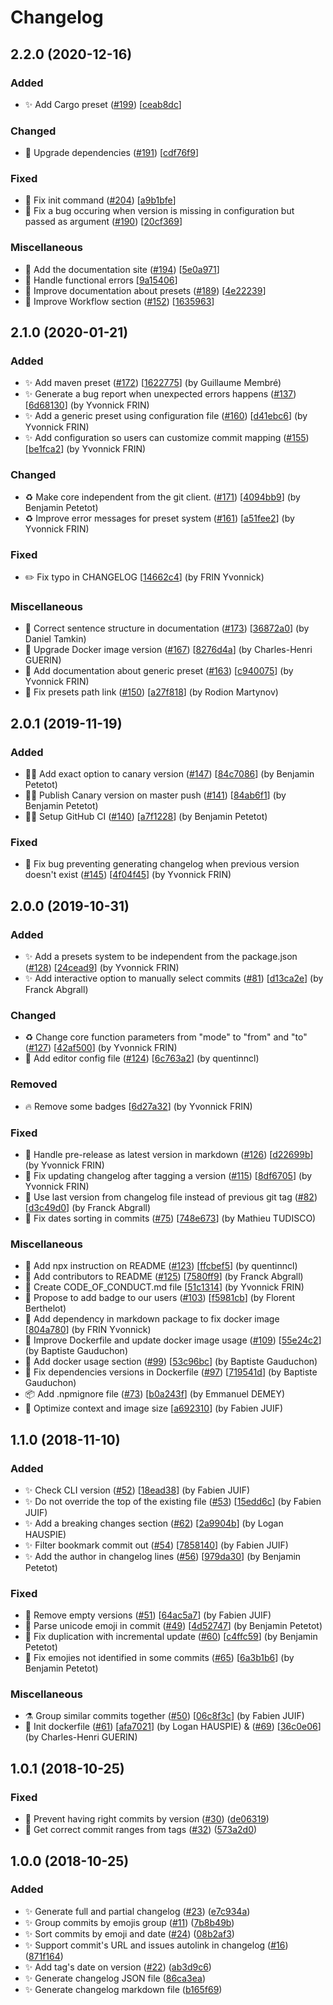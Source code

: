 # Changelog

<a name="2.2.0"></a>
## 2.2.0 (2020-12-16)

### Added

- ✨ Add Cargo preset ([#199](https://github.com/frinyvonnick/gitmoji-changelog/issues/199)) [[ceab8dc](https://github.com/frinyvonnick/gitmoji-changelog/commit/ceab8dcd86b3fbb1c91134bfad844a16f6f0f609)]

### Changed

- 📌 Upgrade dependencies ([#191](https://github.com/frinyvonnick/gitmoji-changelog/issues/191)) [[cdf76f9](https://github.com/frinyvonnick/gitmoji-changelog/commit/cdf76f9a5f12a11703216de203f99a144436cfe9)]

### Fixed

- 🐛 Fix init command ([#204](https://github.com/frinyvonnick/gitmoji-changelog/issues/204)) [[a9b1bfe](https://github.com/frinyvonnick/gitmoji-changelog/commit/a9b1bfe1642218de7005c8e6870e8a5cad31a4aa)]
- 🐛 Fix a bug occuring when version is missing in configuration but passed as argument ([#190](https://github.com/frinyvonnick/gitmoji-changelog/issues/190)) [[20cf369](https://github.com/frinyvonnick/gitmoji-changelog/commit/20cf3690dd0acd0712f3068368c80ade1422cd5b)]

### Miscellaneous

- 📝 Add the documentation site ([#194](https://github.com/frinyvonnick/gitmoji-changelog/issues/194)) [[5e0a971](https://github.com/frinyvonnick/gitmoji-changelog/commit/5e0a971775a7c986b11c7ee4fe9404ac4a2472cd)]
- 🥅 Handle functional errors [[9a15406](https://github.com/frinyvonnick/gitmoji-changelog/commit/9a154061439a0e1e253e15b20ee5df6ae4b5388a)]
- 📝 Improve documentation about presets ([#189](https://github.com/frinyvonnick/gitmoji-changelog/issues/189)) [[4e22239](https://github.com/frinyvonnick/gitmoji-changelog/commit/4e22239bd96e4b60eb966297e2e67e2070b03ea0)]
- 📝 Improve Workflow section ([#152](https://github.com/frinyvonnick/gitmoji-changelog/issues/152)) [[1635963](https://github.com/frinyvonnick/gitmoji-changelog/commit/1635963b25fb6b611a563b918c5d78a5e11a3c16)]


<a name="2.1.0"></a>
## 2.1.0 (2020-01-21)

### Added

- ✨ Add maven preset ([#172](https://github.com/frinyvonnick/gitmoji-changelog/issues/172)) [[1622775](https://github.com/frinyvonnick/gitmoji-changelog/commit/16227751f3c3a60192d6c277434ec85ab2d13b4f)] (by Guillaume Membré)
- ✨ Generate a bug report when unexpected errors happens ([#137](https://github.com/frinyvonnick/gitmoji-changelog/issues/137)) [[6d68130](https://github.com/frinyvonnick/gitmoji-changelog/commit/6d6813032b735cb4832fd9020ee59527391e41b6)] (by Yvonnick FRIN)
- ✨ Add a generic preset using configuration file ([#160](https://github.com/frinyvonnick/gitmoji-changelog/issues/160)) [[d41ebc6](https://github.com/frinyvonnick/gitmoji-changelog/commit/d41ebc64bb2ce8b11b4ba4e2f11540a0c48b815f)] (by Yvonnick FRIN)
- ✨ Add configuration so users can customize commit mapping ([#155](https://github.com/frinyvonnick/gitmoji-changelog/issues/155)) [[be1fca2](https://github.com/frinyvonnick/gitmoji-changelog/commit/be1fca23df30c201956ca488c3bfa7b33a9c4381)] (by Yvonnick FRIN)

### Changed

- ♻️ Make core independent from the git client. ([#171](https://github.com/frinyvonnick/gitmoji-changelog/issues/171)) [[4094bb9](https://github.com/frinyvonnick/gitmoji-changelog/commit/4094bb9abe01a731b0c20e0dcd006c8e08a66dc6)] (by Benjamin Petetot)
- ♻️ Improve error messages for preset system ([#161](https://github.com/frinyvonnick/gitmoji-changelog/issues/161)) [[a51fee2](https://github.com/frinyvonnick/gitmoji-changelog/commit/a51fee25c633946b6aea9fe31f928e5e415a5171)] (by Yvonnick FRIN)

### Fixed

- ✏️ Fix typo in CHANGELOG [[14662c4](https://github.com/frinyvonnick/gitmoji-changelog/commit/14662c46cc5fb9ad14f9f7350d01a7c00c1e972c)] (by FRIN Yvonnick)

### Miscellaneous

- 📝 Correct sentence structure in documentation ([#173](https://github.com/frinyvonnick/gitmoji-changelog/issues/173)) [[36872a0](https://github.com/frinyvonnick/gitmoji-changelog/commit/36872a0fa8d02b264cab0d629869cb6538c126cb)] (by Daniel Tamkin)
- 🐳 Upgrade Docker image version ([#167](https://github.com/frinyvonnick/gitmoji-changelog/issues/167)) [[8276d4a](https://github.com/frinyvonnick/gitmoji-changelog/commit/8276d4a9f8c67b6597116ba3a6472d44cdb29508)] (by Charles-Henri GUERIN)
- 📝 Add documentation about generic preset ([#163](https://github.com/frinyvonnick/gitmoji-changelog/issues/163)) [[c940075](https://github.com/frinyvonnick/gitmoji-changelog/commit/c940075565d89c72c5d0114bc88e00133145f8be)] (by Yvonnick FRIN)
- 📝 Fix presets path link ([#150](https://github.com/frinyvonnick/gitmoji-changelog/issues/150)) [[a27f818](https://github.com/frinyvonnick/gitmoji-changelog/commit/a27f8180ddc8f2a8280eb8b72acc8999ff66250d)] (by Rodion Martynov)


<a name="2.0.1"></a>
## 2.0.1 (2019-11-19)

### Added

- 👷‍♂️ Add exact option to canary version ([#147](https://github.com/frinyvonnick/gitmoji-changelog/issues/147)) [[84c7086](https://github.com/frinyvonnick/gitmoji-changelog/commit/84c7086b94190d9259749262e997be8617e10345)] (by Benjamin Petetot)
- 👷‍♂️ Publish Canary version on master push ([#141](https://github.com/frinyvonnick/gitmoji-changelog/issues/141)) [[84ab6f1](https://github.com/frinyvonnick/gitmoji-changelog/commit/84ab6f17a40831ca780f3ce60420ac3268624918)] (by Benjamin Petetot)
- 👷‍♂️ Setup GitHub CI ([#140](https://github.com/frinyvonnick/gitmoji-changelog/issues/140)) [[a7f1228](https://github.com/frinyvonnick/gitmoji-changelog/commit/a7f1228ed313bbd507686e6cdcac5d9a5a8be46b)] (by Benjamin Petetot)

### Fixed

- 🐛 Fix bug preventing generating changelog when previous version doesn&#x27;t exist ([#145](https://github.com/frinyvonnick/gitmoji-changelog/issues/145)) [[4f04f45](https://github.com/frinyvonnick/gitmoji-changelog/commit/4f04f453af9c3fd82b388b082aa59b9a6f1d5374)] (by Yvonnick FRIN)

<a name="2.0.0"></a>
## 2.0.0 (2019-10-31)

### Added

- ✨ Add a presets system to be independent from the package.json ([#128](https://github.com/frinyvonnick/gitmoji-changelog/issues/128)) [[24cead9](https://github.com/frinyvonnick/gitmoji-changelog/commit/24cead964ef3e9c1b5b7df9d53bfe357298a9191)] (by Yvonnick FRIN)
- ✨ Add interactive option to manually select commits ([#81](https://github.com/frinyvonnick/gitmoji-changelog/issues/81)) [[d13ca2e](https://github.com/frinyvonnick/gitmoji-changelog/commit/d13ca2e1c77c3cd9694cde926442c303adb47fa3)] (by Franck Abgrall)

### Changed

- ♻️ Change core function parameters from &quot;mode&quot; to &quot;from&quot; and &quot;to&quot; ([#127](https://github.com/frinyvonnick/gitmoji-changelog/issues/127)) [[42af500](https://github.com/frinyvonnick/gitmoji-changelog/commit/42af500df1b9b9d738bf9d47674537b50dd90870)] (by Yvonnick FRIN)
- 🔧 Add editor config file ([#124](https://github.com/frinyvonnick/gitmoji-changelog/issues/124)) [[6c763a2](https://github.com/frinyvonnick/gitmoji-changelog/commit/6c763a2be93908232ffda7ca9d88499d38809c99)] (by quentinncl)

### Removed

- 🔥 Remove some badges [[6d27a32](https://github.com/frinyvonnick/gitmoji-changelog/commit/6d27a32b900a1d1462f39a92d09b5ab1407be25b)] (by Yvonnick FRIN)

### Fixed

- 🐛 Handle pre-release as latest version in markdown ([#126](https://github.com/frinyvonnick/gitmoji-changelog/issues/126)) [[d22699b](https://github.com/frinyvonnick/gitmoji-changelog/commit/d22699b6226cb03f634b22f65f0f825f980dc666)] (by Yvonnick FRIN)
- 🐛 Fix updating changelog after tagging a version ([#115](https://github.com/frinyvonnick/gitmoji-changelog/issues/115)) [[8df6705](https://github.com/frinyvonnick/gitmoji-changelog/commit/8df6705bc369bbec16cc2dc1ff08c0ae55c20da3)] (by Yvonnick FRIN)
- 🐛 Use last version from changelog file instead of previous git tag ([#82](https://github.com/frinyvonnick/gitmoji-changelog/issues/82)) [[d3c49d0](https://github.com/frinyvonnick/gitmoji-changelog/commit/d3c49d061cfbe2c271f9aa3739fae750dbf6327c)] (by Franck Abgrall)
- 🐛 Fix dates sorting in commits ([#75](https://github.com/frinyvonnick/gitmoji-changelog/issues/75)) [[748e673](https://github.com/frinyvonnick/gitmoji-changelog/commit/748e6732a18f8bc5c529db12a558c0ffb458c8a1)] (by Mathieu TUDISCO)

### Miscellaneous

- 📝 Add npx instruction on README ([#123](https://github.com/frinyvonnick/gitmoji-changelog/issues/123)) [[ffcbef5](https://github.com/frinyvonnick/gitmoji-changelog/commit/ffcbef55efd4558335f913d1c38411229a330a58)] (by quentinncl)
- 📝 Add contributors to README ([#125](https://github.com/frinyvonnick/gitmoji-changelog/issues/125)) [[7580ff9](https://github.com/frinyvonnick/gitmoji-changelog/commit/7580ff9c6598b92aa3375836ce0b568e8378c65f)] (by Franck Abgrall)
- 📝 Create CODE_OF_CONDUCT.md file [[51c1314](https://github.com/frinyvonnick/gitmoji-changelog/commit/51c1314fb0f6b2770bf2fdbdffc1912b8e06bbf7)] (by Yvonnick FRIN)
- 📝 Propose to add badge to our users ([#103](https://github.com/frinyvonnick/gitmoji-changelog/issues/103)) [[f5981cb](https://github.com/frinyvonnick/gitmoji-changelog/commit/f5981cbeb102c8b6d36427c64f5e4f31932a938a)] (by Florent Berthelot)
- 🐳 Add dependency in markdown package to fix docker image [[804a780](https://github.com/frinyvonnick/gitmoji-changelog/commit/804a780a957e2ae6364001331cd8ed818a9580a1)] (by FRIN Yvonnick)
- 🐳 Improve Dockerfile and update docker image usage ([#109](https://github.com/frinyvonnick/gitmoji-changelog/issues/109)) [[55e24c2](https://github.com/frinyvonnick/gitmoji-changelog/commit/55e24c2bf8ae3ad2fd238b8480862498aa1a134e)] (by Baptiste Gauduchon)
- 📝 Add docker usage section ([#99](https://github.com/frinyvonnick/gitmoji-changelog/issues/99)) [[53c96bc](https://github.com/frinyvonnick/gitmoji-changelog/commit/53c96bcd8c66f7a05e38739a1bde82585a3fee86)] (by Baptiste Gauduchon)
- 🐳 Fix dependencies versions in Dockerfile ([#97](https://github.com/frinyvonnick/gitmoji-changelog/issues/97)) [[719541d](https://github.com/frinyvonnick/gitmoji-changelog/commit/719541dd414b62bba59178259a0830626ec70b2e)] (by Baptiste Gauduchon)
- 📦 Add .npmignore file ([#73](https://github.com/frinyvonnick/gitmoji-changelog/issues/73)) [[b0a243f](https://github.com/frinyvonnick/gitmoji-changelog/commit/b0a243ffbfe5a84de4a8173f4aa79f19acc32b95)] (by Emmanuel DEMEY)
- 🐳 Optimize context and image size [[a692310](https://github.com/frinyvonnick/gitmoji-changelog/commit/a692310da45654da5485622a189cc0e350684d0c)] (by Fabien JUIF)

<a name="1.1.0"></a>
## 1.1.0 (2018-11-10)

### Added

- ✨ Check CLI version ([#52](https://github.com/frinyvonnick/gitmoji-changelog/issues/52)) [[18ead38](https://github.com/frinyvonnick/gitmoji-changelog/commit/18ead387032beda06f8097fbc3e8ad65d7268d42)] (by Fabien JUIF)
- ✨ Do not override the top of the existing file ([#53](https://github.com/frinyvonnick/gitmoji-changelog/issues/53)) [[15edd6c](https://github.com/frinyvonnick/gitmoji-changelog/commit/15edd6cd49f672861e9b8195798d23746a39a7c1)] (by Fabien JUIF)
- ✨ Add a breaking changes section ([#62](https://github.com/frinyvonnick/gitmoji-changelog/issues/62)) [[2a9904b](https://github.com/frinyvonnick/gitmoji-changelog/commit/2a9904b26843bb6721e2984049eb75d0914d4104)] (by Logan HAUSPIE)
- ✨ Filter bookmark commit out ([#54](https://github.com/frinyvonnick/gitmoji-changelog/issues/54)) [[7858140](https://github.com/frinyvonnick/gitmoji-changelog/commit/78581402cde9f6ce4c3de6f558629a08941e9d0a)] (by Fabien JUIF)
- ✨ Add the author in changelog lines ([#56](https://github.com/frinyvonnick/gitmoji-changelog/issues/56)) [[979da30](https://github.com/frinyvonnick/gitmoji-changelog/commit/979da30f5e52385b99bd4a58e1a946793bd1196d)] (by Benjamin Petetot)

### Fixed

- 🐛 Remove empty versions ([#51](https://github.com/frinyvonnick/gitmoji-changelog/issues/51)) [[64ac5a7](https://github.com/frinyvonnick/gitmoji-changelog/commit/64ac5a72fe78877625a8b3cb77183a227a5fb881)] (by Fabien JUIF)
- 🐛 Parse unicode emoji in commit ([#49](https://github.com/frinyvonnick/gitmoji-changelog/issues/49)) [[4d52747](https://github.com/frinyvonnick/gitmoji-changelog/commit/4d52747a585e46f118d39b4b1df199b41888b9c2)] (by Benjamin Petetot)
- 🐛 Fix duplication with incremental update ([#60](https://github.com/frinyvonnick/gitmoji-changelog/issues/60)) [[c4ffc59](https://github.com/frinyvonnick/gitmoji-changelog/commit/c4ffc59c708452a5b9ed0d86f88031442ec44b82)] (by Benjamin Petetot)
- 🐛 Fix emojies not identified in some commits ([#65](https://github.com/frinyvonnick/gitmoji-changelog/issues/65)) [[6a3b1b6](https://github.com/frinyvonnick/gitmoji-changelog/commit/6a3b1b642cb05c376079f4ad4a00a92445808722)] (by Benjamin Petetot)

### Miscellaneous

- ⚗ Group similar commits together ([#50](https://github.com/frinyvonnick/gitmoji-changelog/issues/50)) [[06c8f3c](https://github.com/frinyvonnick/gitmoji-changelog/commit/06c8f3c5d9a28bbf2606cbe54b96f8932110fb10)] (by Fabien JUIF)
- 🐳 Init dockerfile ([#61](https://github.com/frinyvonnick/gitmoji-changelog/issues/61)) [[afa7021](https://github.com/frinyvonnick/gitmoji-changelog/commit/afa70219878d39623f8337d479547a2cbadc4c4b)] (by Logan HAUSPIE) & ([#69](https://github.com/frinyvonnick/gitmoji-changelog/issues/69)) [[36c0e06](https://github.com/frinyvonnick/gitmoji-changelog/commit/36c0e061429e93b5ba6cb898f15ea874e4a60e67)] (by Charles-Henri GUERIN)


<a name="1.0.1"></a>
## 1.0.1 (2018-10-25)

### Fixed

- 🐛 Prevent having right commits by version ([#30](https://github.com/frinyvonnick/gitmoji-changelog/issues/30)) ([de06319](https://github.com/frinyvonnick/gitmoji-changelog/commit/de063192baefebad16e05ce79061d815888a442f))
- 🐛 Get correct commit ranges from tags ([#32](https://github.com/frinyvonnick/gitmoji-changelog/issues/32)) ([573a2d0](https://github.com/frinyvonnick/gitmoji-changelog/commit/573a2d0b583b426d358c388af0ba1dc48a4e0ddf))


<a name="1.0.0"></a>
## 1.0.0 (2018-10-25)

### Added

- ✨ Generate full and partial changelog ([#23](https://github.com/frinyvonnick/gitmoji-changelog/issues/23)) ([e7c934a](https://github.com/frinyvonnick/gitmoji-changelog/commit/e7c934a1372344935ddd3739e32a9732d48dc0b8))
- ✨ Group commits by emojis group ([#11](https://github.com/frinyvonnick/gitmoji-changelog/issues/11)) ([7b8b49b](https://github.com/frinyvonnick/gitmoji-changelog/commit/7b8b49b366d3d51f0cc75f4ffb67efcd633cca16))
- ✨ Sort commits by emoji and date ([#24](https://github.com/frinyvonnick/gitmoji-changelog/issues/24)) ([08b2af3](https://github.com/frinyvonnick/gitmoji-changelog/commit/08b2af3241a13f6ebae9c24a3a51ef10b60f2879))
- ✨ Support commit&#x27;s URL and issues autolink in changelog ([#16](https://github.com/frinyvonnick/gitmoji-changelog/issues/16)) ([871f164](https://github.com/frinyvonnick/gitmoji-changelog/commit/871f16499acee400863a94976e2520a4bdbc6cea))
- ✨ Add tag&#x27;s date on version ([#22](https://github.com/frinyvonnick/gitmoji-changelog/issues/22)) ([ab3d9c6](https://github.com/frinyvonnick/gitmoji-changelog/commit/ab3d9c600e307dd0db16bc7abcbdf8a8a2c83ff5))
- ✨ Generate changelog JSON file ([86ca3ea](https://github.com/frinyvonnick/gitmoji-changelog/commit/86ca3eaefb18fd9c9b6bb4256ed2f6fa711aef59))
- ✨ Generate changelog markdown file ([b165f69](https://github.com/frinyvonnick/gitmoji-changelog/commit/b165f695f4c1a49ff16a5f03918545bfb36cf367))

